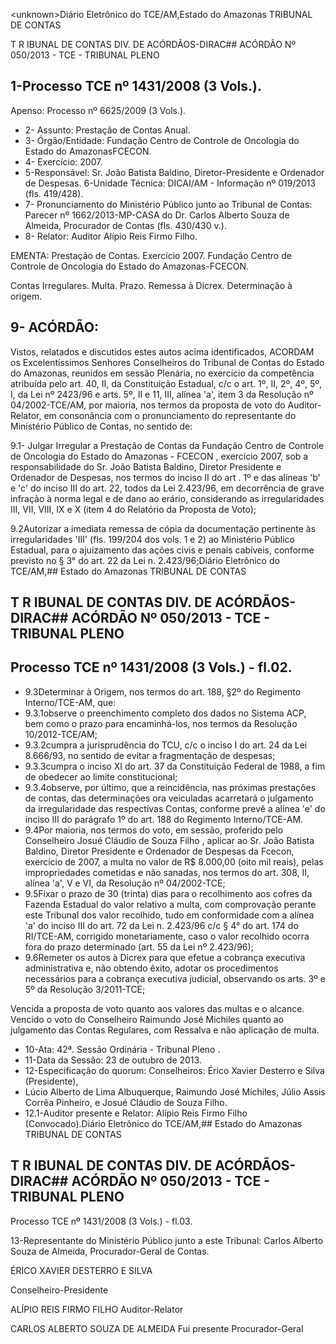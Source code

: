 &lt;unknown&gt;Diário Eletrônico do TCE/AM,Estado do Amazonas TRIBUNAL DE CONTAS

T R IBUNAL DE CONTAS DIV. DE ACÓRDÃOS-DIRAC## ACÓRDÃO Nº 050/2013 - TCE - TRIBUNAL PLENO

## 1-Processo TCE nº 1431/2008 (3 Vols.).

Apenso: Processo nº 6625/2009 (3 Vols.).

- 2- Assunto: Prestação de Contas Anual.
- 3- Órgão/Entidade: Fundação Centro de Controle de Oncologia do Estado do AmazonasFCECON.
- 4- Exercício: 2007.
- 5-Responsável: Sr. João Batista Baldino, Diretor-Presidente e Ordenador de Despesas. 6-Unidade Técnica: DICAI/AM - Informação nº 019/2013 (fls. 419/428).
- 7-  Pronunciamento  do Ministério Público  junto  ao Tribunal  de Contas: Parecer  nº 1662/2013-MP-CASA do Dr. Carlos Alberto Souza de Almeida, Procurador de Contas (fls. 430/430 v.).
- 8- Relator: Auditor Alípio Reis Firmo Filho.

EMENTA: Prestação de Contas. Exercício 2007. Fundação  Centro  de  Controle  de  Oncologia  do Estado do Amazonas-FCECON.

Contas  Irregulares.  Multa. Prazo.  Remessa  à Dicrex. Determinação à origem.

## 9- ACÓRDÃO:

Vistos, relatados e discutidos estes autos acima identificados,  ACORDAM os Excelentíssimos Senhores Conselheiros do Tribunal de Contas do Estado do Amazonas, reunidos em sessão Plenária, no exercício da competência atribuída pelo art.  40,  II, da Constituição Estadual, c/c o art. 1º, II, 2º, 4º, 5º, I, da Lei nº 2423/96 e arts. 5º, II e 11, III, alínea 'a', item 3 da Resolução nº 04/2002-TCE/AM, por maioria, nos termos da proposta de voto do Auditor-Relator, em consonância com o pronunciamento do representante do Ministério Público de Contas, no sentido de:

9.1-  Julgar  Irregular a  Prestação  de  Contas  da Fundação  Centro  de Controle  de  Oncologia  do  Estado  do  Amazonas  -  FCECON ,  exercício  2007,  sob  a responsabilidade do  Sr.  João  Batista  Baldino,  Diretor  Presidente  e  Ordenador  de Despesas, nos termos do inciso II do art . 1º e das alíneas 'b' e 'c' do inciso III do art. 22, todos  da  Lei  2.423/96,  em  decorrência  de  grave  infração  à  norma  legal  e  de  dano  ao erário,  considerando  as  irregularidades  III,  VII,  VIII,  IX  e  X    (item  4  do  Relatório  da Proposta de Voto);

9.2Autorizar a  imediata  remessa  de  cópia  da  documentação  pertinente  às irregularidades 'III' (fls. 199/204 dos vols. 1 e 2) ao Ministério Público Estadual, para o ajuizamento das ações civis e penais cabíveis, conforme previsto no § 3° do art. 22 da Lei n. 2.423/96;Diário Eletrônico do TCE/AM,## Estado do Amazonas TRIBUNAL DE CONTAS

## T R IBUNAL DE CONTAS DIV. DE ACÓRDÃOS-DIRAC## ACÓRDÃO Nº 050/2013 - TCE - TRIBUNAL PLENO

## Processo TCE nº 1431/2008 (3 Vols.) - fl.02.

- 9.3Determinar à  Origem,  nos  termos  do  art.  188,  §2º  do  Regimento Interno/TCE-AM, que:
- 9.3.1observe  o  preenchimento  completo  dos  dados  no  Sistema  ACP,  bem como o prazo para encaminhá-los, nos termos da Resolução 10/2012-TCE/AM;
- 9.3.2cumpra a jurisprudência do TCU, c/c o inciso I do art. 24 da Lei 8.666/93, no sentido de evitar a fragmentação de despesas;
- 9.3.3cumpra o inciso XI do art. 37 da Constituição Federal de 1988, a fim de obedecer ao limite constitucional;
- 9.3.4observe,  por  último,  que  a  reincidência,  nas  próximas  prestações  de contas, das determinações ora veiculadas acarretará o julgamento da irregularidade das respectivas Contas, conforme prevê a alínea 'e' do inciso III do parágrafo 1º do art. 188 do Regimento Interno/TCE-AM.
- 9.4Por  maioria, nos  termos  do  voto,  em  sessão,  proferido  pelo Conselheiro Josué Cláudio de Souza Filho , aplicar ao Sr. João Batista Baldino, Diretor Presidente e Ordenador de Despesas da Fcecon, exercício de 2007, a multa no valor de R$ 8.000,00 (oito mil reais), pelas impropriedades cometidas e não sanadas, nos termos do art. 308, II, alínea 'a', V e VI, da Resolução nº 04/2002-TCE;
- 9.5Fixar  o  prazo  de  30  (trinta)  dias  para  o  recolhimento  aos  cofres  da Fazenda Estadual do valor relativo a multa, com comprovação perante este Tribunal dos valor recolhido, tudo em conformidade com a alínea 'a' do inciso III do art. 72 da Lei n. 2.423/96  c/c  §  4°  do  art.  174  do  RI/TCE-AM,  corrigido  monetariamente,  caso  o  valor recolhido ocorra fora do prazo determinado (art. 55 da Lei nº 2.423/96);
- 9.6Remeter  os  autos  à Dicrex para  que  efetue  a  cobrança  executiva administrativa  e,  não  obtendo  êxito,  adotar  os  procedimentos  necessários  para  a cobrança executiva judicial, observando os arts. 3º e 5º da Resolução 3/2011-TCE;

Vencida  a  proposta  de  voto  quanto  aos  valores  das  multas  e  o  alcance. Vencido o voto do Conselheiro Raimundo José Michiles quanto ao julgamento das Contas Regulares, com Ressalva e não aplicação de multa.

- 10-Ata: 42ª. Sessão Ordinária - Tribunal Pleno .
- 11-Data da Sessão: 23 de outubro de 2013.
- 12-Especificação do quorum: Conselheiros: Érico Xavier Desterro e Silva (Presidente),
- Lúcio Alberto de Lima Albuquerque, Raimundo José Michiles, Júlio Assis Corrêa Pinheiro, e Josué Cláudio de Souza Filho.
- 12.1-Auditor presente e Relator: Alípio Reis Firmo Filho (Convocado).Diário Eletrônico do TCE/AM,## Estado do Amazonas TRIBUNAL DE CONTAS

## T R IBUNAL DE CONTAS DIV. DE ACÓRDÃOS-DIRAC## ACÓRDÃO Nº 050/2013 - TCE - TRIBUNAL PLENO

Processo TCE nº 1431/2008 (3 Vols.) - fl.03.

13-Representante do Ministério Público junto a este Tribunal: Carlos Alberto Souza de Almeida, Procurador-Geral de Contas.

ÉRICO XAVIER DESTERRO E SILVA

Conselheiro-Presidente

ALÍPIO REIS FIRMO FILHO Auditor-Relator

CARLOS ALBERTO SOUZA DE ALMEIDA Fui presente Procurador-Geral